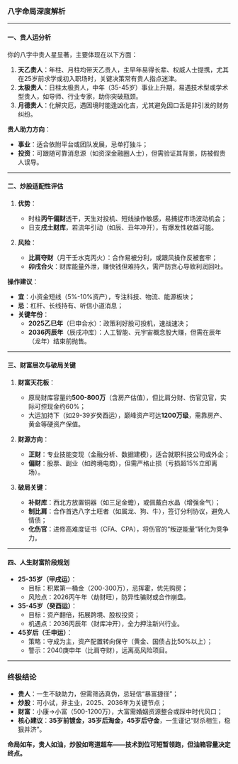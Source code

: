 ### **八字命局深度解析**

---

#### **一、贵人运分析**  
你的八字中贵人星显著，主要体现在以下方面：  
1. **天乙贵人**：年柱、月柱均带天乙贵人，主早年易得长辈、权威人士提携，尤其在25岁前求学或初入职场时，关键决策常有贵人指点迷津。  
2. **太极贵人**：日柱太极贵人，中年（35-45岁）事业上升期，易遇技术型或学术型贵人，如导师、行业专家，助你突破瓶颈。  
3. **月德贵人**：化解灾厄，遇困境时能逢凶化吉，尤其避免因口舌是非引发的财务纠纷。  

**贵人助力方向**：  
- **事业**：适合依附平台或团队发展，忌单打独斗；  
- **投资**：可跟随可靠消息源（如资深金融圈人士），但需验证其背景，防被假贵人误导。

---

#### **二、炒股适配性评估**  
1. **优势**：  
   - 时柱**丙午偏财**透干，天生对投机、短线操作敏感，易捕捉市场波动机会；  
   - 日支**戌土财库**，若流年引动（如辰、丑年冲开），有爆发性收益可能。  

2. **风险**：  
   - **比肩夺财**（月干壬水克丙火）：合作易被分利，或跟风操作反被套牢；  
   - **卯戌合火**：财库能量外泄，赚快钱但难持久，需严防贪心导致利润回吐。  

**操作建议**：  
- **宜**：小资金短线（5%-10%资产），专注科技、物流、能源板块；  
- **忌**：杠杆、长线持有、听信小道消息；  
- **关键年份**：  
  - **2025乙巳年**（巳申合水）：政策利好股可投机，速战速决；  
  - **2036丙辰年**（辰戌冲库）：人工智能、元宇宙概念股大赚，但需在辰年（龙年）结束前抛售。

---

#### **三、财富层次与破局关键**  
1. **财富天花板**：  
   - 原局财库容量约**500-800万**（含房产估值），但比肩分财、伤官见官，实际可控现金约60%；  
   - 大运加持下（如29-39岁癸酉运），巅峰资产可达**1200万级**，需靠房产、黄金等硬资产保值。  

2. **财源方向**：  
   - **正财**：专业技能变现（金融分析、数据建模），适合就职科技公司或外企；  
   - **偏财**：股票、副业（如跨境电商），但需严格止损（亏损超15%立即离场）。  

3. **破局关键**：  
   - **补财库**：西北方放置铜器（如三足金蟾），或佩戴白水晶（增强金气）；  
   - **制比肩**：合作首选八字土旺者（如属龙、狗、牛），签订分利协议，避免人情债；  
   - **化伤官**：进修高难度证书（CFA、CPA），将伤官的“叛逆能量”转化为竞争力。

---

#### **四、人生财富阶段规划**  
- **25-35岁（甲戌运）**：  
  - 目标：积累第一桶金（200-300万），忌挥霍，优先购房；  
  - 风险点：2026丙午年（劫财旺），防异性骗财或合作崩盘。  
- **35-45岁（癸酉运）**：  
  - 目标：资产翻倍，拓展跨境、股权投资；  
  - 机遇点：2036丙辰年（财库冲开），全力押注新兴行业。  
- **45岁后（壬申运）**：  
  - 策略：守成为主，资产配置转向保守（黄金、国债占比50%以上）；  
  - 警示：2040庚申年（比肩夺财），远离高风险项目。

---

### **终极结论**  
- **贵人**：一生不缺助力，但需筛选真伪，忌轻信“暴富捷径”；  
- **炒股**：可小试，非主业，2025、2036年为关键节点；  
- **财富**：小康→小富（500-1200万），大富需婚姻资源整合或踩中时代风口；  
- **核心建议**：**35岁前镀金，35岁后淘金，45岁后守金**，一生谨记“财杀相生，稳狠并济”。  

**命局如车，贵人如油，炒股如弯道超车——技术到位可短暂领跑，但油箱容量决定终点。**
